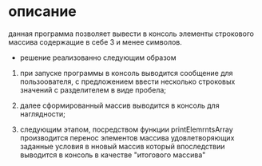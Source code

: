 # описание 
данная программа позволяет вывести в консоль элементы строкового массива содержащие в себе 3 и менее символов.

-  решение реализованно следующим образом

1. при запуске программы в консоль выводится сообщение для пользоователя, с предложением ввести несколько строковых значений с разделителем в виде пробела;

2. далее сформированный массив выводится в консоль для наглядности;

3. следующим этапом, посредством функции printElemrntsArray производится перенос элементов массива удовлетворяющих заданные условия в нновый массив который впоследствии выводится в консоль в качестве "итогового массива"